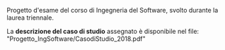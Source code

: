 Progetto d'esame del corso di Ingegneria del Software, svolto durante la laurea triennale.

La **descrizione del caso di studio** assegnato è disponibile nel file:  
"Progetto_IngSoftware/CasodiStudio_2018.pdf"

